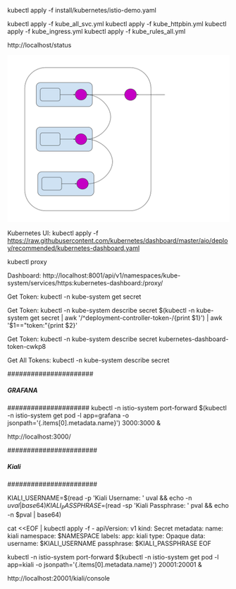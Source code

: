 
kubectl apply -f install/kubernetes/istio-demo.yaml

kubectl apply -f kube_all_svc.yml
kubectl apply -f kube_httpbin.yml
kubectl apply -f kube_ingress.yml
kubectl apply -f kube_rules_all.yml


http://localhost/status



![Simple Sidecar Proxy](img/sidecar-proxy-simple.svg)


Kubernetes UI:
kubectl apply -f https://raw.githubusercontent.com/kubernetes/dashboard/master/aio/deploy/recommended/kubernetes-dashboard.yaml

kubectl proxy

Dashboard:
http://localhost:8001/api/v1/namespaces/kube-system/services/https:kubernetes-dashboard:/proxy/

Get Token:
kubectl -n kube-system get secret


Get Token:
kubectl -n kube-system describe secret $(kubectl -n kube-system get secret | awk '/^deployment-controller-token-/{print $1}') | awk '$1=="token:"{print $2}'


Get Token:
kubectl -n kube-system describe secret kubernetes-dashboard-token-cwkp8

Get All Tokens:
kubectl -n kube-system describe secret

######################
##### GRAFANA #####
#####################
kubectl -n istio-system port-forward $(kubectl -n istio-system get pod -l app=grafana -o jsonpath='{.items[0].metadata.name}') 3000:3000 &

http://localhost:3000/


#######################
##### Kiali ###########
#######################

KIALI_USERNAME=$(read -p 'Kiali Username: ' uval && echo -n $uval | base64)
KIALI_PASSPHRASE=$(read -sp 'Kiali Passphrase: ' pval && echo -n $pval | base64)

cat <<EOF | kubectl apply -f -
apiVersion: v1
kind: Secret
metadata:
  name: kiali
  namespace: $NAMESPACE
  labels:
    app: kiali
type: Opaque
data:
  username: $KIALI_USERNAME
  passphrase: $KIALI_PASSPHRASE
EOF

kubectl -n istio-system port-forward $(kubectl -n istio-system get pod -l app=kiali -o jsonpath='{.items[0].metadata.name}') 20001:20001 &

http://localhost:20001/kiali/console 

